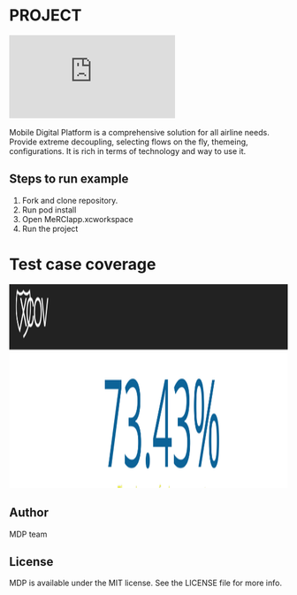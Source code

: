 # PROJECT

[![Build Status](https://dl.dropboxusercontent.com/s/nq4pz1383hd4rlw/deal.json)](https://travis-ci.org/ReSwift/ReSwift)

Mobile Digital Platform is a comprehensive solution for all airline needs. Provide extreme decoupling, selecting flows on the fly, themeing, configurations.
It is rich in terms of technology and way to use it.


## Steps to run example
1. Fork and clone repository.
2. Run pod install
3. Open MeRCIapp.xcworkspace
4. Run the project

# Test case coverage

<p>
    <img src="MeRCIapp/AppImages/Coverage.png" width="1760" height="368" />
</p>

## Author

MDP team


## License

MDP is available under the MIT license. See the LICENSE file for more info.
